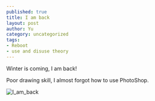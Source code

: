 ```yaml
--- 
published: true
title: I am back
layout: post
author: Yu
category: uncategorized
tags: 
- Reboot
- use and disuse theory
---
```


Winter is coming, I am back!

Poor drawing skill, I almost forgot how to use PhotoShop.


![I_am_back](http://i.imgur.com/zICQDKg.png)

